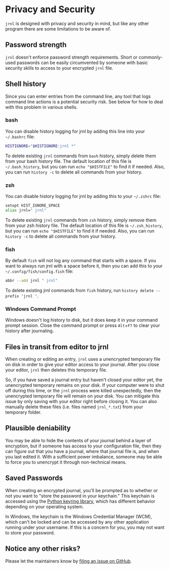 <!--
Copyright © 2012-2023 jrnl contributors
License: https://www.gnu.org/licenses/gpl-3.0.html
-->

# Privacy and Security

`jrnl` is designed with privacy and security in mind, but like any other
program there are some limitations to be aware of.

## Password strength

`jrnl` doesn't enforce password strength requirements. Short or commonly-used
passwords can be easily circumvented by someone with basic security skills
to access to your encrypted `jrnl` file.

## Shell history

Since you can enter entries from the command line, any tool that logs command
line actions is a potential security risk. See below for how to deal with this
problem in various shells.

### bash

You can disable history logging for jrnl by adding this line into your
`~/.bashrc` file:

``` sh
HISTIGNORE="$HISTIGNORE:jrnl *"
```

To delete existing `jrnl` commands from `bash` history, simply delete them from
your bash history file. The default location of this file is `~/.bash_history`,
but you can run `echo "$HISTFILE"` to find it if needed.  Also, you can run
`history -c` to delete all commands from your history.

### zsh

You can disable history logging for jrnl by adding this to your `~/.zshrc`
file:

``` sh
setopt HIST_IGNORE_SPACE
alias jrnl=" jrnl"
```

To delete existing `jrnl` commands from `zsh` history, simply remove them from
your zsh history file. The default location of this file is `~/.zsh_history`,
but you can run `echo "$HISTFILE"` to find it if needed. Also, you can run
`history -c` to delete all commands from your history.

### fish

By default `fish` will not log any command that starts with a space. If you
want to always run jrnl with a space before it, then you can add this to your
`~/.config/fish/config.fish` file:

``` sh
abbr --add jrnl " jrnl"
```

To delete existing jrnl commands from `fish` history, run `history delete --prefix 'jrnl '`.

### Windows Command Prompt

Windows doesn't log history to disk, but it does keep it in your command prompt
session. Close the command prompt or press `Alt`+`F7` to clear your history
after journaling.

## Files in transit from editor to jrnl

When creating or editing an entry, `jrnl` uses a unencrypted temporary file on
disk in order to give your editor access to your journal. After you close your
editor, `jrnl` then deletes this temporary file.

So, if you have saved a journal entry but haven't closed your editor yet, the
unencrypted temporary remains on your disk. If your computer were to shut off
during this time, or the `jrnl` process were killed unexpectedly, then the
unencrypted temporary file will remain on your disk. You can mitigate this
issue by only saving with your editor right before closing it. You can also
manually delete these files (i.e. files named `jrnl_*.txt`) from your temporary
folder.

## Plausible deniability

You may be able to hide the contents of your journal behind a layer of encryption,
but if someone has access to your configuration file, then they can figure out that
you have a journal, where that journal file is, and when you last edited it.
With a sufficient power imbalance, someone may be able to force you to unencrypt
it through non-technical means.

## Saved Passwords

When creating an encrypted journal, you'll be prompted as to whether or not you
want to "store the password in your keychain." This keychain is accessed using
the [Python keyring library](https://pypi.org/project/keyring/), which has different
behavior depending on your operating system.

In Windows, the keychain is the Windows Credential Manager (WCM), which can't be locked
and can be accessed by any other application running under your username. If this is
a concern for you, you may not want to store your password.


## Notice any other risks?

Please let the maintainers know by [filing an issue on GitHub](https://github.com/jrnl-org/jrnl/issues).
